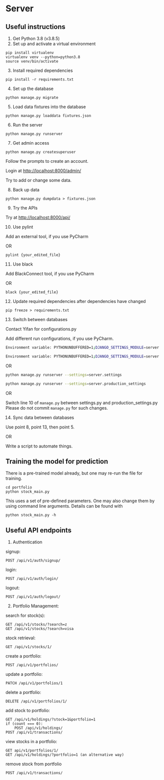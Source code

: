 # Server

## Useful instructions

1. Get Python 3.8 (v3.8.5)
2. Set up and activate a virtual environment

```shell
pip install virtualenv
virtualenv venv --python=python3.8
source venv/bin/activate
```

3. Install required dependencies

```shell
pip install -r requirements.txt
```

4. Set up the database

```shell
python manage.py migrate
```

5. Load data fixtures into the database

```shell
python manage.py loaddata fixtures.json
```

6. Run the server

```shell
python manage.py runserver
```

7. Get admin access

```shell
python manage.py createsuperuser
```

Follow the prompts to create an account.

Login at <http://localhost:8000/admin/>

Try to add or change some data.

8. Back up data

```shell
python manage.py dumpdata > fixtures.json
```

9. Try the APIs

Try at <http://localhost:8000/api/>

10. Use pylint

Add an external tool, if you use PyCharm

OR

```shell
pylint {your_edited_file}
```

11. Use black

Add BlackConnect tool, if you use PyCharm

OR

```shell
black {your_edited_file}
```

12. Update required dependencies after dependencies have changed

```shell
pip freeze > requirements.txt
```

13. Switch between databases

Contact Yifan for configurations.py

Add different run configurations, if you use PyCharm.

```bash
Environment variable: PYTHONUNBUFFERED=1;DJANGO_SETTINGS_MODULE=server.settings
```

```bash
Environment variable: PYTHONUNBUFFERED=1;DJANGO_SETTINGS_MODULE=server.production_settings
```

OR

```bash
python manage.py runserver --settings=server.settings
```

```bash
python manage.py runserver --settings=server.production_settings
```

OR

Switch line 10 of `manage.py` between settings.py and production_settings.py \
Please do not commit `manage.py` for such changes.

14. Sync data between databases

Use point 8, point 13, then point 5.

OR

Write a script to automate things.

## Training the model for prediction

There is a pre-trained model already, but one may re-run the file for training.

```shell
cd portfolio
python stock_main.py
```

This uses a set of pre-defined parameters. One may also change them by using command line arguments. Details can be found with

```shell
python stock_main.py -h
```

## Useful API endpoints

1. Authentication

signup:

```
POST /api/v1/auth/signup/
```

login:

```
POST /api/v1/auth/login/
```

logout:

```
POST /api/v1/auth/logout/
```

2. Portfolio Management:

search for stock(s):

```
GET /api/v1/stocks/?search=z
GET /api/v1/stocks/?search=visa
```

stock retrieval:

```
GET /api/v1/stocks/1/
```

create a portfolio:

```
POST /api/v1/portfolios/
```

update a portfolio:

```
PATCH /api/v1/portfolios/1
```

delete a portfolio:

```
DELETE /api/v1/portfolios/1/
```

add stock to portfolio:

```
GET /api/v1/holdings/?stock=1&portfolio=1
if (count === 0):
	POST /api/v1/holdings/
POST /api/v1/transactions/
```

view stocks in a portfolio:

```
GET api/v1/portfolios/1/
GET /api/v1/holdings/?portfolio=1 (an alternative way)
```

remove stock from portfolio

```
POST /api/v1/transactions/
```
